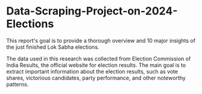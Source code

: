 # Data-Scraping-Project-on-2024-Elections
This report's goal is to provide a thorough overview and 10 major insights of the just finished Lok Sabha elections.

The data used in this research was collected from Election Commission of India Results, the official website for election results. The main goal is to extract important information about the election results, such as vote shares, victorious candidates, party performance, and other noteworthy patterns.
